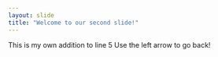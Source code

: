 ```yaml
---
layout: slide
title: "Welcome to our second slide!"
---
```

This is my own addition to line 5
Use the left arrow to go back!
